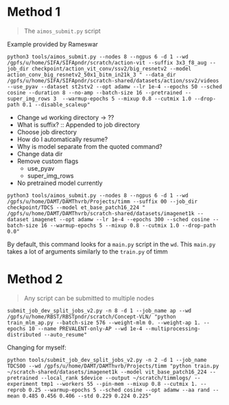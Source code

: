 # Method 1

> The `aimos_submit.py` script

Example provided by Rameswar

```
python3 tools/aimos_submit.py --nodes 8 --ngpus 6 -d 1 --wd /gpfs/u/home/SIFA/SIFApndr/scratch/action-vit --suffix 3x3_f8_aug --job_dir checkpoint/action_vit_conv/ssv2/big_resnetv2 --model action_conv_big_resnetv2_50x1_bitm_in21k_3 " --data_dir /gpfs/u/home/SIFA/SIFApndr/scratch-shared/datasets/action/ssv2/videos --use_pyav --dataset st2stv2 --opt adamw --lr 1e-4 --epochs 50 --sched cosine --duration 8 --no-amp --batch-size 16 --pretrained --super_img_rows 3  --warmup-epochs 5 --mixup 0.8 --cutmix 1.0 --drop-path 0.1 --disable_scaleup"
```

- Change `wd` working directory -> ??
- What is suffix? :: Appended to job directory
- Choose job directory
- How do I automatically resume?
- Why is model separate from the quoted command?
- Change data dir
- Remove custom flags
    - use_pyav
    - super_img_rows
- No pretrained model currently

```
python3 tools/aimos_submit.py --nodes 8 --ngpus 6 -d 1 --wd /gpfs/u/home/DAMT/DAMThvrb/Projects/timm --suffix 00 --job_dir checkpoint/TDCS --model et_base_patch16_224 " /gpfs/u/home/DAMT/DAMThvrb/scratch-shared/datasets/imagenet1k --dataset imagenet --opt adamw --lr 1e-4 --epochs 300 --sched cosine --batch-size 16 --warmup-epochs 5 --mixup 0.8 --cutmix 1.0 --drop-path 0.0"
```

By default, this command looks for a `main.py` script in the `wd`. This `main.py` takes a lot of arguments similarly to the `train.py` of timm

# Method 2

> Any script can be submitted to multiple nodes

```
submit_job_dev_split_jobs_v2.py -n 8 -d 1 --job_name ap --wd /gpfs/u/home/RBST/RBSTpndr/scratch/Concept-VLN/ "python train_mlm_ap.py --batch-size 576 --weight-mlm 0. --weight-ap 1. --epochs 10 --name PREVALENT-only-AP --wd 1e-4 --multiprocessing-distributed --auto_resume"
```

Changing for myself:


```
python tools/submit_job_dev_split_jobs_v2.py -n 2 -d 1 --job_name TDCS00 --wd /gpfs/u/home/DAMT/DAMThvrb/Projects/timm "python train.py ~/scratch-shared/datasets/imagenet1k --model vit_base_patch16_224 --pretrained --local_rank $device --output ~/scratch/timmlogs/ --experiment tmp1 --workers 55 --pin-mem --mixup 0.8 --cutmix 1. --reprob 0.25 --warmup-epochs 5 --sched cosine --opt adamw --aa rand --mean 0.485 0.456 0.406 --std 0.229 0.224 0.225"
```

